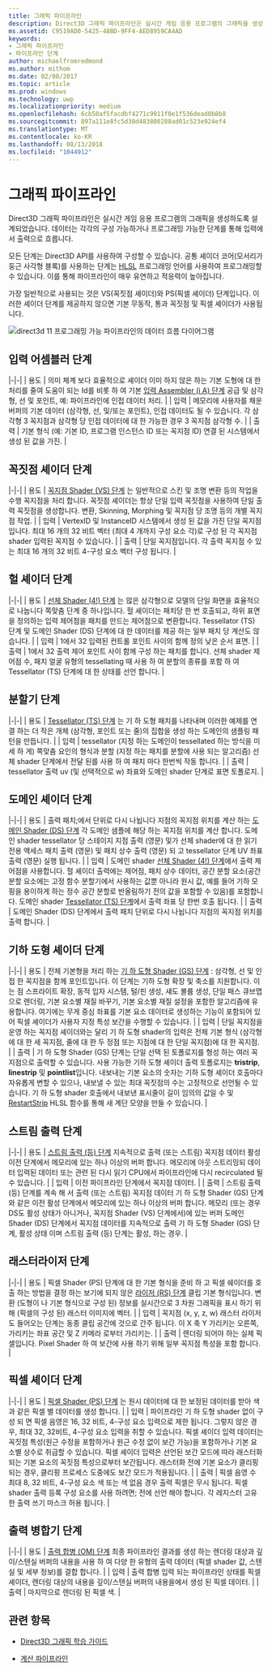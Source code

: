 ```yaml
---
title: 그래픽 파이프라인
description: Direct3D 그래픽 파이프라인은 실시간 게임 응용 프로그램의 그래픽을 생성하도록 설계되었습니다. 데이터는 각각의 구성 가능하거나 프로그래밍 가능한 단계를 통해 입력에서 출력으로 흐릅니다.
ms.assetid: C9519AD0-5425-48BD-9FF4-AED8959CA4AD
keywords:
- 그래픽 파이프라인
- 파이프라인 단계
author: michaelfromredmond
ms.author: mithom
ms.date: 02/08/2017
ms.topic: article
ms.prod: windows
ms.technology: uwp
ms.localizationpriority: medium
ms.openlocfilehash: 6cb50af5facdbf4271c9911f0e1f536dead0b8b8
ms.sourcegitcommit: 897a111e8fc5d38d483800288ad01c523e924ef4
ms.translationtype: MT
ms.contentlocale: ko-KR
ms.lasthandoff: 08/13/2018
ms.locfileid: "1044912"
---
```

# <a name="graphics-pipeline"></a>그래픽 파이프라인


Direct3D 그래픽 파이프라인은 실시간 게임 응용 프로그램의 그래픽을 생성하도록 설계되었습니다. 데이터는 각각의 구성 가능하거나 프로그래밍 가능한 단계를 통해 입력에서 출력으로 흐릅니다.

모든 단계는 Direct3D API를 사용하여 구성할 수 있습니다. 공통 셰이더 코어(모서리가 둥근 사각형 블록)를 사용하는 단계는 [HLSL](https://msdn.microsoft.com/library/windows/desktop/bb509561) 프로그래밍 언어를 사용하여 프로그래밍할 수 있습니다. 이를 통해 파이프라인이 매우 유연하고 적응력이 높아집니다.

가장 일반적으로 사용되는 것은 VS(꼭짓점 셰이더)와 PS(픽셀 셰이더) 단계입니다. 이러한 셰이더 단계를 제공하지 않으면 기본 무동작, 통과 꼭짓점 및 픽셀 셰이더가 사용됩니다.

![direct3d 11 프로그래밍 가능 파이프라인의 데이터 흐름 다이어그램](images/d3d11-pipeline-stages.jpg)

## <a name="input-assembler-stage"></a>입력 어셈블러 단계

|-|-| | 용도 | 의미 체계 보다 효율적으로 셰이더 이미 하지 않은 하는 기본 도형에 대 한 처리를 줄여 도움이 되는 Id를 비롯 하 여 기본 [입력 Assembler (i A) 단계](input-assembler-stage--ia-.md) 공급 및 삼각형, 선 및 포인트, 예: 파이프라인에 인접 데이터 처리. | | 입력 | 메모리에 사용자를 채운 버퍼의 기본 데이터 (삼각형, 선, 및/또는 포인트), 인접 데이터도 될 수 있습니다. 각 삼각형 3 꼭지점과 삼각형 당 인접 데이터에 대 한 가능한 경우 3 꼭지점 삼각형 수. | | 출력 | 기본 형식 (예: 기본 ID, 프로그램 인스턴스 ID 또는 꼭지점 ID) 연결 된 시스템에서 생성 된 값을 가진. |

## <a name="vertex-shader-stage"></a>꼭짓점 셰이더 단계

|-|-| | 용도 | [꼭지점 Shader (VS) 단계](vertex-shader-stage--vs-.md) 는 일반적으로 스킨 및 조명 변환 등의 작업을 수행 꼭지점을 처리 합니다. 꼭짓점 셰이더는 항상 단일 입력 꼭짓점을 사용하여 단일 출력 꼭짓점을 생성합니다. 변환, Skinning, Morphing 및 꼭지점 당 조명 등의 개별 꼭지점 작업. | | 입력 | VertexID 및 InstanceID 시스템에서 생성 된 값을 가진 단일 꼭지점입니다. 최대 16 개의 32 비트 벡터 (최대 4 개까지 구성 요소 각)로 구성 된 각 꼭지점 shader 입력된 꼭지점 수 있습니다. | | 출력 | 단일 꼭지점입니다. 각 출력 꼭지점 수 있는 최대 16 개의 32 비트 4-구성 요소 벡터 구성 됩니다. |
 
## <a name="hull-shader-stage"></a>헐 셰이더 단계
 
|-|-| | 용도 | [선체 Shader (4!) 단계](hull-shader-stage--hs-.md) 는 많은 삼각형으로 모델의 단일 화면을 효율적으로 나눕니다 쪽맞춤 단계 중 하나입니다. 헐 셰이더는 패치당 한 번 호출되고, 하위 표면을 정의하는 입력 제어점을 패치를 만드는 제어점으로 변환합니다. Tessellator (TS) 단계 및 도메인 Shader (DS) 단계에 대 한 데이터를 제공 하는 일부 패치 당 계산도 않습니다. | | 입력 | 1에서 32 입력된 컨트롤 포인트 사이의 함께 정의 낮은 순서 표면. | | 출력 | 1에서 32 출력 제어 포인트 사이 함께 구성 하는 패치를 합니다. 선체 shader 제어점 수, 패치 얼굴 유형의 tessellating 때 사용 하 여 분할의 종류를 포함 하 여 Tessellator (TS) 단계에 대 한 상태를 선언 합니다. |

## <a name="tessellator-stage"></a>분할기 단계

|-|-| | 용도 | [Tessellator (TS) 단계](tessellator-stage--ts-.md) 는 기 하 도형 패치를 나타내며 이러한 예제를 연결 하는 더 작은 개체 (삼각형, 포인트 또는 줄)의 집합을 생성 하는 도메인의 샘플링 패턴을 만듭니다. | | 입력 | tessellator (지정 하는 도메인이 tessellated 하는 방식을 미세 하 게) 쪽맞춤 요인의 형식과 분할 (지정 하는 패치를 분할에 사용 되는 알고리즘) 선체 shader 단계에서 전달 된를 사용 하 여 패치 마다 한번씩 작동 합니다. | | 출력 | tessellator 출력 uv (및 선택적으로 w) 좌표와 도메인 shader 단계로 표면 토폴로지. |

## <a name="domain-shader-stage"></a>도메인 셰이더 단계

|-|-| | 용도 | 출력 패치;에서 단위로 다시 나뉩니다 지점의 꼭지점 위치를 계산 하는 [도메인 Shader (DS) 단계](domain-shader-stage--ds-.md) 각 도메인 샘플에 해당 하는 꼭지점 위치를 계산 합니다. 도메인 shader tessellator 당 스테이지 지점 출력 (영문) 및가 선체 shader에 대 한 읽기 전용 액세스 패치 출력 (영문) 및 패치 상수 출력 (영문) 되 고 tessellator 단계 UV 좌표 출력 (영문) 실행 됩니다. | | 입력 | 도메인 shader [선체 Shader (4!) 단계](hull-shader-stage--hs-.md)에서 출력 제어점을 사용합니다. 헐 셰이더 출력에는 제어점, 패치 상수 데이터, 공간 분할 요소(공간 분할 요소에는 고정 함수 분할기에서 사용하는 값뿐 아니라 원시 값, 예를 들어 기하 모핑을 용이하게 하는 정수 공간 분할로 반올림하기 전의 값을 포함할 수 있음)를 포함합니다. 도메인 shader [Tessellator (TS) 단계](tessellator-stage--ts-.md)에서 출력 좌표 당 한번 호출 됩니다. | | 출력 | 도메인 Shader (DS) 단계에서 출력 패치 단위로 다시 나뉩니다 지점의 꼭지점 위치를 출력 합니다. |

## <a name="geometry-shader-stage"></a>기하 도형 셰이더 단계

|-|-| | 용도 | 전체 기본형을 처리 하는 [기 하 도형 Shader (GS) 단계](geometry-shader-stage--gs-.md) : 삼각형, 선 및 인접 한 꼭지점을 함께 포인트입니다. 이 단계는 기하 도형 확장 및 축소를 지원합니다. 이는 점 스프라이트 확장, 동적 입자 시스템, 털/핀 생성, 섀도 볼륨 생성, 단일 패스 큐브맵으로 렌더링, 기본 요소별 재질 바꾸기, 기본 요소별 재질 설정을 포함한 알고리즘에 유용합니다. 여기에는 무게 중심 좌표를 기본 요소 데이터로 생성하는 기능이 포함되어 있어 픽셀 셰이더가 사용자 지정 특성 보간을 수행할 수 있습니다. | | 입력 | 단일 꼭지점을 운영 하는 꼭지점 셰이더와는 달리 기 하 도형 shader의 입력은 전체 기본 형식 (삼각형에 대 한 세 꼭지점, 줄에 대 한 두 정점 또는 지점에 대 한 단일 꼭지점)에 대 한 꼭지점. | | 출력 | 기 하 도형 Shader (GS) 단계는 단일 선택 된 토폴로지를 형성 하는 여러 꼭지점으로 출력할 수 있습니다. 사용 가능한 기하 도형 셰이더 출력 토폴로지는 <strong>tristrip</strong>, <strong>linestrip</strong> 및 <strong>pointlist</strong>입니다. 내보내는 기본 요소의 숫자는 기하 도형 셰이더 호출마다 자유롭게 변할 수 있으나, 내보낼 수 있는 최대 꼭짓점의 수는 고정적으로 선언될 수 있습니다. 기 하 도형 shader 호출에서 내보낸 표시줄이 길이 임의의 값일 수 및 [RestartStrip](https://msdn.microsoft.com/library/windows/desktop/bb509660) HLSL 함수를 통해 새 계단 모양을 만들 수 있습니다. |

## <a name="stream-output-stage"></a>스트림 출력 단계

|-|-| | 용도 | [스트림 출력 (등) 단계](stream-output-stage--so-.md) 지속적으로 출력 (또는 스트림) 꼭지점 데이터 활성 이전 단계에서 메모리에 있는 하나 이상의 버퍼 합니다. 메모리에 아웃 스트리밍되 데이터 입력된 데이터 또는 관련 된 다시 읽기 CPU에서 파이프라인에 다시 recirculated 될 수 있습니다. | | 입력 | 이전 파이프라인 단계에서 꼭지점 데이터. | | 출력 | 스트림 출력 (등) 단계를 계속 해 서 출력 (또는 스트림) 꼭지점 데이터 기 하 도형 Shader (GS) 단계와 같은 이전 활성 단계에서 메모리에 있는 하나 이상의 버퍼 합니다. 메모리 (또는 경우 DS도 활성 상태가 아니거나, 꼭지점 Shader (VS) 단계에서)에 있는 버퍼 도메인 Shader (DS) 단계에서 꼭지점 데이터를 지속적으로 출력 기 하 도형 Shader (GS) 단계, 활성 상태 이며 스트림 출력 (등) 단계는 활성, 하는 경우. |

## <a name="rasterizer-stage"></a>래스터라이저 단계

|-|-| | 용도 | 픽셀 Shader (PS) 단계에 대 한 기본 형식을 준비 하 고 픽셀 쉐이더를 호출 하는 방법을 결정 하는 보기에 되지 않은 [라이저 (RS) 단계](rasterizer-stage--rs-.md) 클립 기본 형식입니다. 변환 (도형이 나 기본 형식으로 구성 된) 정보를 실시간으로 3 차원 그래픽을 표시 하기 위해 (픽셀의 구성 된) 래스터 이미지에 벡터. | | 입력 | 꼭지점 (x, y, z, w) 래스터 라이저도 들어오는 단계는 동종 클립 공간에 것으로 간주 됩니다. 이 X 축 Y 가리키는 오른쪽, 가리키는 좌표 공간 및 Z 카메라 로부터 가리키는. | | 출력 | 렌더링 되어야 하는 실제 픽셀입니다. Pixel Shader 하 여 보간에 사용 하기 위해 일부 꼭지점 특성을 포함 합니다. |

## <a name="pixel-shader-stage"></a>픽셀 셰이더 단계
 
|-|-| | 용도 | [픽셀 Shader (PS) 단계](pixel-shader-stage--ps-.md) 는 원시 데이터에 대 한 보정된 데이터를 받아 색과 같은 픽셀 별 데이터를 생성 합니다. | | 입력 | 파이프라인 기 하 도형 shader 없이 구성 되 면 픽셀 음영은 16, 32 비트, 4-구성 요소 입력으로 제한 됩니다. 그렇지 않은 경우, 최대 32, 32비트, 4-구성 요소 입력을 취할 수 있습니다. 픽셀 셰이더 입력 데이터는 꼭짓점 특성(원근 수정을 포함하거나 원근 수정 없이 보간 가능)을 포함하거나 기본 요소별 상수로 취급할 수 있습니다. 픽셀 셰이더 입력은 선언된 보간 모드에 따라 래스터화되는 기본 요소의 꼭짓점 특성으로부터 보간됩니다. 래스터화 전에 기본 요소가 클리핑되는 경우, 클리핑 프로세스 도중에도 보간 모드가 적용됩니다. | | 출력 | 픽셀 음영 수 최대 8, 32 비트, 4-구성 요소 색 또는 색 없음 경우 출력 픽셀은 무시 됩니다. 픽셀 shader 출력 등록 구성 요소를 사용 하려면; 전에 선언 해야 합니다. 각 레지스터 고유한 출력 쓰기 마스크 허용 됩니다. |

## <a name="output-merger-stage"></a>출력 병합기 단계
 
|-|-| | 용도 | [출력 합병 (OM) 단계](output-merger-stage--om-.md) 최종 파이프라인 결과를 생성 하는 렌더링 대상과 깊이/스텐실 버퍼의 내용을 사용 하 여 다양 한 유형의 출력 데이터 (픽셀 shader 값, 스텐실 및 세부 정보)를 결합 합니다. | | 입력 | 출력 합병 입력 되는 파이프라인 상태를 픽셀 셰이더, 렌더링 대상의 내용을 깊이/스텐실 버퍼의 내용을에서 생성 된 픽셀 데이터. | | 출력 | 마지막으로 렌더링 된 픽셀 색. |

## <a name="related-topics"></a>관련 항목

- [Direct3D 그래픽 학습 가이드](index.md)

- [계산 파이프라인](compute-pipeline.md)
